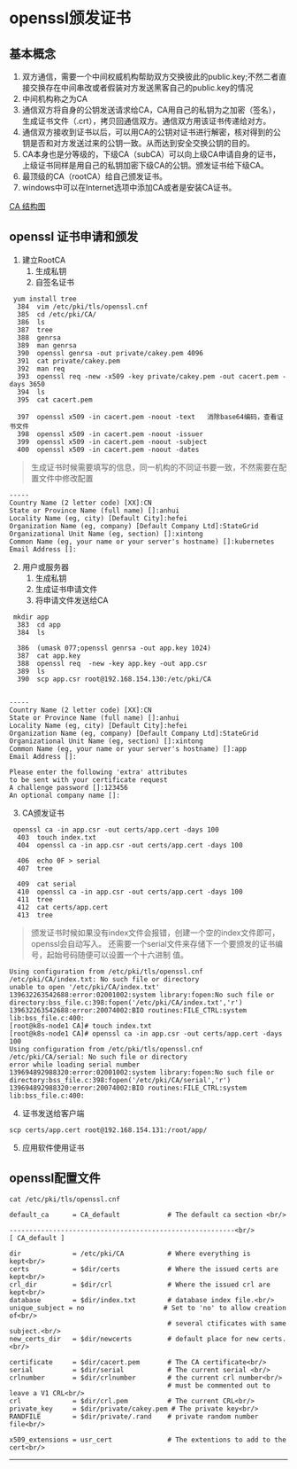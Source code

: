# openssl颁发证书

## 基本概念
1. 双方通信，需要一个中间权威机构帮助双方交换彼此的public.key;不然二者直接交换存在中间串改或者假装对方发送黑客自己的public.key的情况
2. 中间机构称之为CA
3. 通信双方将自身的公钥发送请求给CA，CA用自己的私钥为之加密（签名），生成证书文件（.crt），拷贝回通信双方。通信双方用该证书传递给对方。
4. 通信双方接收到证书以后，可以用CA的公钥对证书进行解密，核对得到的公钥是否和对方发送过来的公钥一致。从而达到安全交换公钥的目的。
5. CA本身也是分等级的，下级CA（subCA）可以向上级CA申请自身的证书，上级证书同样是用自己的私钥加密下级CA的公钥。颁发证书给下级CA。
6. 最顶级的CA（rootCA）给自己颁发证书。
7. windows中可以在Internet选项中添加CA或者是安装CA证书。


[CA 结构图](pic/CA.png)

## openssl 证书申请和颁发
1. 建立RootCA
   1. 生成私钥
   2. 自签名证书
```
 yum install tree
  384  vim /etc/pki/tls/openssl.cnf
  385  cd /etc/pki/CA/
  386  ls
  387  tree
  388  genrsa
  389  man genrsa
  390  openssl genrsa -out private/cakey.pem 4096
  391  cat private/cakey.pem
  392  man req
  393  openssl req -new -x509 -key private/cakey.pem -out cacert.pem -days 3650
  394  ls
  395  cat cacert.pem

  397  openssl x509 -in cacert.pem -noout -text   消除base64编码，查看证书文件
  398  openssl x509 -in cacert.pem -noout -issuer
  399  openssl x509 -in cacert.pem -noout -subject
  400  openssl x509 -in cacert.pem -noout -dates
```

>生成证书时候需要填写的信息，同一机构的不同证书要一致，不然需要在配置文件中修改配置

```
-----
Country Name (2 letter code) [XX]:CN
State or Province Name (full name) []:anhui
Locality Name (eg, city) [Default City]:hefei
Organization Name (eg, company) [Default Company Ltd]:StateGrid
Organizational Unit Name (eg, section) []:xintong
Common Name (eg, your name or your server's hostname) []:kubernetes
Email Address []:

```

2. 用户或服务器
   1. 生成私钥
   2. 生成证书申请文件
   3. 将申请文件发送给CA
```
 mkdir app
  383  cd app
  384  ls

  386  (umask 077;openssl genrsa -out app.key 1024)
  387  cat app.key
  388  openssl req  -new -key app.key -out app.csr
  389  ls
  390  scp app.csr root@192.168.154.130:/etc/pki/CA
  
```

```
-----
Country Name (2 letter code) [XX]:CN
State or Province Name (full name) []:anhui
Locality Name (eg, city) [Default City]:hefei
Organization Name (eg, company) [Default Company Ltd]:StateGrid
Organizational Unit Name (eg, section) []:xintong
Common Name (eg, your name or your server's hostname) []:app
Email Address []:

Please enter the following 'extra' attributes
to be sent with your certificate request
A challenge password []:123456
An optional company name []:

```

3. CA颁发证书
```
 openssl ca -in app.csr -out certs/app.cert -days 100
  403  touch index.txt
  404  openssl ca -in app.csr -out certs/app.cert -days 100
  
  406  echo 0F > serial
  407  tree
  
  409  cat serial
  410  openssl ca -in app.csr -out certs/app.cert -days 100
  411  tree
  412  cat certs/app.cert
  413  tree

```

> 颁发证书时候如果没有index文件会报错，创建一个空的index文件即可，openssl会自动写入。
> 还需要一个serial文件来存储下一个要颁发的证书编号，起始号码随便可以设置一个十六进制
> 值。
```
Using configuration from /etc/pki/tls/openssl.cnf
/etc/pki/CA/index.txt: No such file or directory
unable to open '/etc/pki/CA/index.txt'
139632263542688:error:02001002:system library:fopen:No such file or directory:bss_file.c:398:fopen('/etc/pki/CA/index.txt','r')
139632263542688:error:20074002:BIO routines:FILE_CTRL:system lib:bss_file.c:400:
[root@k8s-node1 CA]# touch index.txt
[root@k8s-node1 CA]# openssl ca -in app.csr -out certs/app.cert -days 100
Using configuration from /etc/pki/tls/openssl.cnf
/etc/pki/CA/serial: No such file or directory
error while loading serial number
139694892988320:error:02001002:system library:fopen:No such file or directory:bss_file.c:398:fopen('/etc/pki/CA/serial','r')
139694892988320:error:20074002:BIO routines:FILE_CTRL:system lib:bss_file.c:400:

```
4. 证书发送给客户端
```
scp certs/app.cert root@192.168.154.131:/root/app/
```
5. 应用软件使用证书

## openssl配置文件
```
cat /etc/pki/tls/openssl.cnf
```

```
default_ca      = CA_default            # The default ca section <br/>

---------------------------------------------------------<br/>
[ CA_default ]

dir             = /etc/pki/CA           # Where everything is kept<br/>
certs           = $dir/certs            # Where the issued certs are kept<br/>
crl_dir         = $dir/crl              # Where the issued crl are kept<br/>
database        = $dir/index.txt        # database index file.<br/>
unique_subject = no                    # Set to 'no' to allow creation of<br/>
                                        # several ctificates with same subject.<br/>
new_certs_dir   = $dir/newcerts         # default place for new certs.<br/>

certificate     = $dir/cacert.pem       # The CA certificate<br/>
serial          = $dir/serial           # The current serial <br/>
crlnumber       = $dir/crlnumber        # the current crl number<br/>
                                        # must be commented out to leave a V1 CRL<br/>
crl             = $dir/crl.pem          # The current CRL<br/>
private_key     = $dir/private/cakey.pem # The private key<br/>
RANDFILE        = $dir/private/.rand    # private random number file<br/>

x509_extensions = usr_cert              # The extentions to add to the cert<br/>
```
































---
#
#
<meta http-equiv="refresh" content="5">